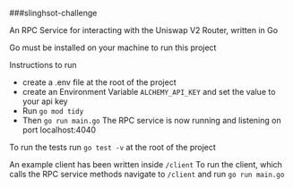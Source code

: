 ###slinghsot-challenge

An RPC Service for interacting with the Uniswap V2 Router, written in Go

Go must be installed on your machine to run this project

Instructions to run 
- create a .env file at the root of the project
- create an Environment Variable `ALCHEMY_API_KEY` and set the value to your api key
- Run `go mod tidy`
- Then `go run main.go`
The RPC service is now running and listening on port localhost:4040

To run the tests run `go test -v` at the root of the project

An example client has been written inside `/client`
To run the client, which calls the RPC service methods navigate to `/client` and run `go run main.go`
